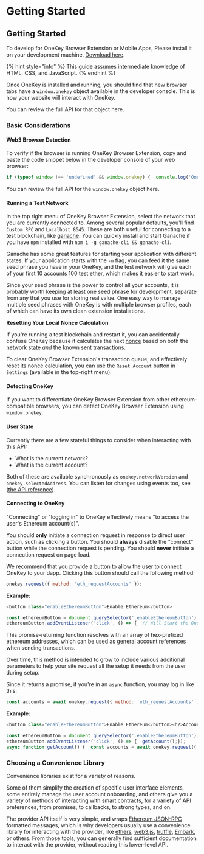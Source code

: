 # Getting Started

## Getting Started

To develop for OneKey Browser Extension or Mobile Apps, Please install it on your development machine. [Download here](https://onekey.so/plugin/).

{% hint style="info" %}
This guide assumes intermediate knowledge of HTML, CSS, and JavaScript.
{% endhint %}

Once OneKey is installed and running, you should find that new browser tabs have a `window.onekey` object available in the developer console. This is how your website will interact with OneKey.

You can review the full API for that object here.

### Basic Considerations <a href="#basic-considerations" id="basic-considerations"></a>

#### Web3 Browser Detection <a href="#web3-browser-detection" id="web3-browser-detection"></a>

To verify if the browser is running OneKey Browser Extension, copy and paste the code snippet below in the developer console of your web browser:

```javascript
if (typeof window !== 'undefined' && window.onekey) {  console.log('OneKey is installed!');}
```

You can review the full API for the `window.onekey` object here.

#### Running a Test Network <a href="#running-a-test-network" id="running-a-test-network"></a>

In the top right menu of OneKey Browser Extension, select the network that you are currently connected to. Among several popular defaults, you'll find `Custom RPC` and `Localhost 8545`. These are both useful for connecting to a test blockchain, like [ganache](https://www.trufflesuite.com/ganache). You can quickly install and start Ganache if you have `npm` installed with `npm i -g ganache-cli && ganache-cli`.

Ganache has some great features for starting your application with different states. If your application starts with the `-m` flag, you can feed it the same seed phrase you have in your OneKey, and the test network will give each of your first 10 accounts 100 test ether, which makes it easier to start work.

Since your seed phrase is the power to control all your accounts, it is probably worth keeping at least one seed phrase for development, separate from any that you use for storing real value. One easy way to manage multiple seed phrases with OneKey is with multiple browser profiles, each of which can have its own clean extension installations.

**Resetting Your Local Nonce Calculation**

If you're running a test blockchain and restart it, you can accidentally confuse OneKey because it calculates the next [nonce](https://docs.onekey.so/en/Extension/Guide/sending-transactions.html#nonce-ignored) based on both the network state _and_ the known sent transactions.

To clear OneKey Browser Extension's transaction queue, and effectively reset its nonce calculation, you can use the `Reset Account` button in `Settings` (available in the top-right menu).

#### Detecting OneKey <a href="#detecting-onekey" id="detecting-onekey"></a>

If you want to differentiate OneKey Browser Extension from other ethereum-compatible browsers, you can detect OneKey Browser Extension using `window.onekey`.

#### User State <a href="#user-state" id="user-state"></a>

Currently there are a few stateful things to consider when interacting with this API:

* What is the current network?
* What is the current account?

Both of these are available synchronously as `onekey.networkVersion` and `onekey.selectedAddress`. You can listen for changes using events too, see ([the API reference](http://127.0.0.1:5000/s/MLekF6KKtvSaULC7gUFY/)).

#### Connecting to OneKey <a href="#connecting-to-onekey" id="connecting-to-onekey"></a>

"Connecting" or "logging in" to OneKey effectively means "to access the user's Ethereum account(s)".

You should **only** initiate a connection request in response to direct user action, such as clicking a button. You should **always** disable the "connect" button while the connection request is pending. You should **never** initiate a connection request on page load.

We recommend that you provide a button to allow the user to connect OneKey to your dapp. Clicking this button should call the following method:

```javascript
onekey.request({ method: 'eth_requestAccounts' });
```

**Example:**

```javascript
<button class="enableEthereumButton">Enable Ethereum</button>
```

```javascript
const ethereumButton = document.querySelector('.enableEthereumButton');
ethereumButton.addEventListener('click', () => {  // Will Start the OneKey Browser Extension  onekey.request({ method: 'eth_requestAccounts' });});
```

This promise-returning function resolves with an array of hex-prefixed ethereum addresses, which can be used as general account references when sending transactions.

Over time, this method is intended to grow to include various additional parameters to help your site request all the setup it needs from the user during setup.

Since it returns a promise, if you're in an `async` function, you may log in like this:

```javascript
const accounts = await onekey.request({ method: 'eth_requestAccounts' });const account = accounts[0];// We currently only ever provide a single account,// but the array gives us some room to grow.
```

**Example:**

```javascript
<button class="enableEthereumButton">Enable Ethereum</button><h2>Account: <span class="showAccount"></span></h2>
```

```javascript
const ethereumButton = document.querySelector('.enableEthereumButton');const showAccount = document.querySelector('.showAccount');
ethereumButton.addEventListener('click', () => {  getAccount();});
async function getAccount() {  const accounts = await onekey.request({ method: 'eth_requestAccounts' });  const account = accounts[0];  showAccount.innerHTML = account;}
```

### Choosing a Convenience Library <a href="#choosing-a-convenience-library" id="choosing-a-convenience-library"></a>

Convenience libraries exist for a variety of reasons.

Some of them simplify the creation of specific user interface elements, some entirely manage the user account onboarding, and others give you a variety of methods of interacting with smart contracts, for a variety of API preferences, from promises, to callbacks, to strong types, and on.

The provider API itself is very simple, and wraps [Ethereum JSON-RPC](https://eth.wiki/json-rpc/API#json-rpc-methods) formatted messages, which is why developers usually use a convenience library for interacting with the provider, like [ethers](https://www.npmjs.com/package/ethers), [web3.js](https://www.npmjs.com/package/web3), [truffle](https://www.trufflesuite.com/), [Embark](https://framework.embarklabs.io/), or others. From those tools, you can generally find sufficient documentation to interact with the provider, without reading this lower-level API.
